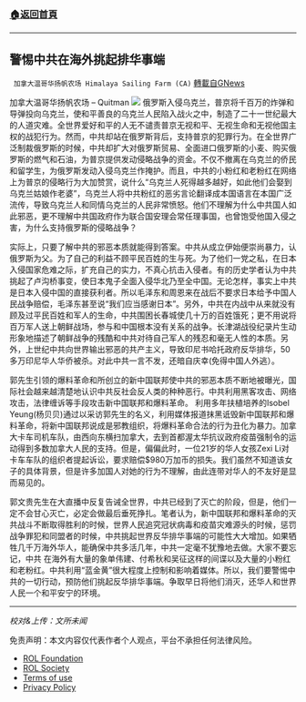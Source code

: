###  [:house:返回首頁](https://github.com/ourhimalayas/txt)
---


## 警惕中共在海外挑起排华事端
` 加拿大温哥华扬帆农场 Himalaya Sailing Farm (CA)` [轉載自GNews](https://gnews.org/zh-hans/2129275/)

加拿大温哥华扬帆农场 – Quitman
![](https://assets.gnews.org/wp-content/uploads/2022/03/image0-29.jpg)
俄罗斯入侵乌克兰，普京将千百万的炸弹和导弹投向乌克兰，使和平善良的乌克兰人民陷入战火之中，制造了二十一世纪最大的人道灾难。全世界爱好和平的人无不谴责普京无视和平、无视生命和无视他国主权的战犯行为。然而，中共却站在俄罗斯背后，支持普京的犯罪行为。在全世界广泛制裁俄罗斯的时候，中共却扩大对俄罗斯贸易、全面进口俄罗斯的小麦、购买俄罗斯的燃气和石油，为普京提供发动侵略战争的资金。不仅不撤离在乌克兰的侨民和留学生，为俄罗斯发动入侵乌克兰作掩护。而且，中共的小粉红和老粉红在网络上为普京的侵略行为大加赞赏，说什么“乌克兰人死得越多越好，如此他们会娶到乌克兰姑娘作老婆”，乌克兰人将中共粉红的恶劣言论翻译成本国语言在本国广泛流传，导致乌克兰人和同情乌克兰的人民非常愤怒。他们不理解为什么中共国人如此邪恶，更不理解中共国政府作为联合国安理会常任理事国，也曾饱受他国入侵之害，为什么支持俄罗斯的侵略战争？

实际上，只要了解中共的邪恶本质就能得到答案。中共从成立伊始便崇尚暴力，认俄罗斯为父。为了自己的利益不顾平民百姓的生与死。为了他们一党之私，在日本入侵国家危难之际，扩充自己的实力，不真心抗击入侵者。有的历史学者认为中共挑起了卢沟桥事变，使日本鬼子全面入侵华北乃至全中国。无论怎样，事实上中共是日本入侵中国的直接获利者。所以毛泽东和周恩来在战后不要求日本给予中国人民战争赔偿，毛泽东甚至说“我们应当感谢日本”。另外，中共在内战中从来就没有顾及过平民百姓和军人的生命，中共围困长春城使几十万的百姓饿死；更不用说将百万军人送上朝鲜战场，参与和中国根本没有关系的战争。长津湖战役纪录片生动形象地描述了朝鲜战争的残酷和中共对待自己军人的残忍和毫无人性的本质。另外，上世纪中共向世界输出邪恶的共产主义，导致印尼书哈托政府反华排华，50多万印尼华人华侨被杀。对此中共一言不发，还暗自庆幸(免得中国人外逃）。

郭先生引领的爆料革命和所创立的新中国联邦使中共的邪恶本质不断地被曝光，国际社会越来越清楚地认识中共反社会反人类的种种恶行。中共利用黑客攻击、网络攻击，法律缠诉等手段攻击新中国联邦和爆料革命。 利用多年扶植培养的Isobel Yeung(杨贝贝)通过以采访郭先生的名义，利用媒体报道抹黑诋毁新中国联邦和爆料革命，将新中国联邦说成是邪教组织，将爆料革命合法的行为丑化为暴力。加拿大卡车司机车队，由西向东横扫加拿大，去到首都渥太华抗议政府疫苗强制令的运动得到多数加拿大人民的支持。但是，偏偏此时，一位21岁的华人女孩Zexi Li对卡车车队的组织者提起诉讼，要求赔偿$980万加币的损失。我们虽然不知道该女子的具体背景，但是许多加国人对她的行为不理解，由此连带对华人的不友好是显而易见的。

郭文贵先生在大直播中反复告诫全世界，中共已经到了灭亡的阶段，但是，他们一定不会甘心灭亡，必定会做最后垂死挣扎。笔者认为，新中国联邦和爆料革命的灭共战斗不断取得胜利的时候，世界人民追究冠状病毒和疫苗灾难源头的时候，惩罚战争罪犯和同盟者的时候，中共挑起世界反华排华事端的可能性大大增加。如果牺牲几千万海外华人，能确保中共多活几年，中共一定毫不犹豫地去做。大家不要忘记，中共 在海外有大量的象单伟建、付希秋和吴征这样的间谍以及大量的小粉红和老粉红。中共利用“蓝金黄”很大程度上控制和影响着媒体。所以，我们要警惕中共的一切行动，预防他们挑起反华排华事端。争取早日将他们消灭，还华人和世界人民一个和平安宁的环境。

* * *

*校对&上传：文所未闻*

 

免责声明：本文内容仅代表作者个人观点，平台不承担任何法律风险。

- [ROL Foundation](https://rolfoundation.org/)
- [ROL Society](https://rolsociety.org/)
- [Terms of use](https://gnews.org/terms-of-use-3/)
- [Privacy Policy](https://gnews.org/privacy-policy/)
